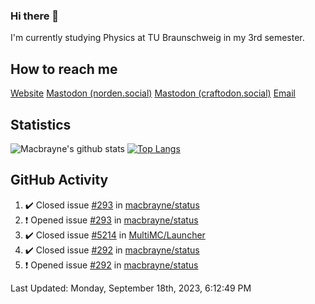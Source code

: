 ### Hi there 👋
I'm currently studying Physics at TU Braunschweig in my 3rd semester.

## How to reach me
[Website](https://florentin-schleuss.de)
<a rel="me" href="https://norden.social/@florentin">Mastodon (norden.social)</a>
<a rel="me" href="https://craftodon.social/@frodolon">Mastodon (craftodon.social)</a>
[Email](mailto:hello@macbrayne.de)

## Statistics
![Macbrayne's github stats](https://github-readme-stats.vercel.app/api?username=macbrayne&count_private=true&show_icons=true&hide_rank=true&custom_title=macbrayne's%20GitHub%20Stats)
[![Top Langs](https://github-readme-stats.vercel.app/api/top-langs/?username=macbrayne&exclude_repo=liftron&layout=compact)](https://github.com/anuraghazra/github-readme-stats)
## GitHub Activity

<!--RECENT_ACTIVITY:start-->
1. ✔️ Closed issue [#293](https://github.com/macbrayne/status/issues/293) in [macbrayne/status](https://github.com/macbrayne/status)
2. ❗️ Opened issue [#293](https://github.com/macbrayne/status/issues/293) in [macbrayne/status](https://github.com/macbrayne/status)
3. ✔️ Closed issue [#5214](https://github.com/MultiMC/Launcher/issues/5214) in [MultiMC/Launcher](https://github.com/MultiMC/Launcher)
4. ✔️ Closed issue [#292](https://github.com/macbrayne/status/issues/292) in [macbrayne/status](https://github.com/macbrayne/status)
5. ❗️ Opened issue [#292](https://github.com/macbrayne/status/issues/292) in [macbrayne/status](https://github.com/macbrayne/status)
<!--RECENT_ACTIVITY:end-->

<!--RECENT_ACTIVITY:last_update-->
Last Updated: Monday, September 18th, 2023, 6:12:49 PM
<!--RECENT_ACTIVITY:last_update_end-->


<!--
**macbrayne/macbrayne** is a ✨ _special_ ✨ repository because its `README.md` (this file) appears on your GitHub profile.

Here are some ideas to get you started:

- 🔭 I’m currently working on ...
- 🌱 I’m currently learning ...
- 👯 I’m looking to collaborate on ...
- 🤔 I’m looking for help with ...
- 💬 Ask me about ...
- 📫 How to reach me: ...
- 😄 Pronouns: ...
- ⚡ Fun fact: ...
-->
